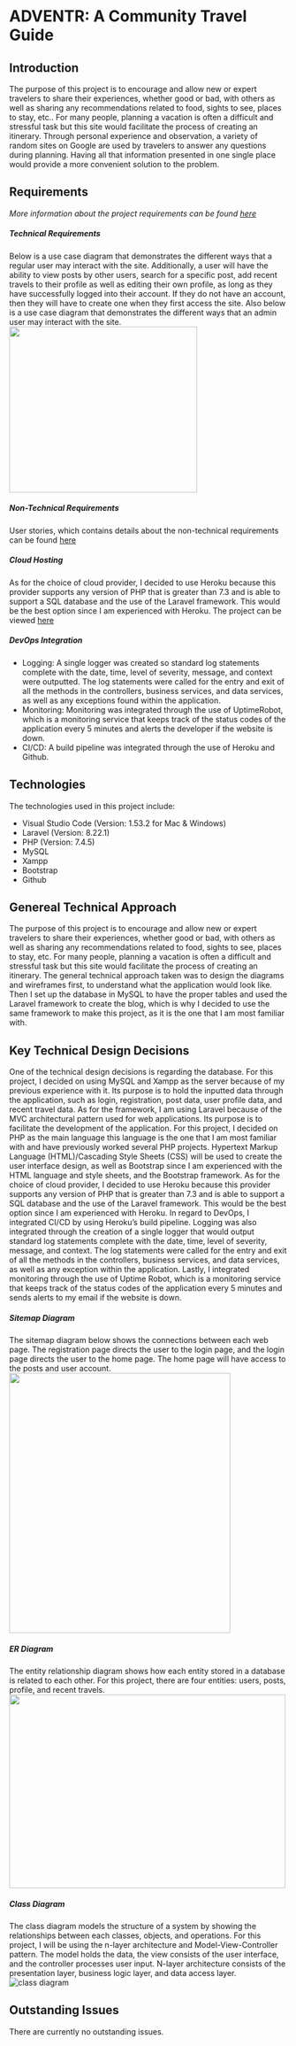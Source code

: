 # ADVENTR: A Community Travel Guide


## Introduction
The purpose of this project is to encourage and allow new or expert travelers to share their experiences, whether good or bad, with others as well as sharing any recommendations related to food, sights to see, places to stay, etc.. For many people, planning a vacation is often a difficult and stressful task but this site would facilitate the process of creating an itinerary. Through personal experience and observation, a variety of random sites on Google are used by travelers to answer any questions during planning. Having all that information presented in one single place would provide a more convenient solution to the problem. 

## Requirements
*More information about the project requirements can be found [here](https://github.com/EmilyQue/SeniorCapstone/blob/main/documents/Milestone%206%20Test%20Cases.xls)*

##### Technical Requirements
Below is a use case diagram that demonstrates the different ways that a regular user may interact with the site. Additionally, a user will have the ability to view posts by other users, search for a specific post, add recent travels to their profile as well as editing their own profile, as long as they have successfully logged into their account. If they do not have an account, then they will have to create one when they first access the site. Also below is a use case diagram that demonstrates the different ways that an admin user may interact with the site.
<img src="https://github.com/EmilyQue/SeniorCapstone/blob/main/documents/diagrams/capstone%20use%20case.png" width="340" height="300">

##### Non-Technical Requirements
User stories, which contains details about the non-technical requirements can be found [here](https://github.com/EmilyQue/SeniorCapstone/blob/main/documents/User%20Stories_Revised.xls)

##### Cloud Hosting
As for the choice of cloud provider, I decided to use Heroku because this provider supports any version of PHP that is greater than 7.3 and is able to support a SQL database and the use of the Laravel framework. This would be the best option since I am experienced with Heroku. The project can be viewed [here](http://adventr-blog.herokuapp.com/home)

##### DevOps Integration
* Logging: A single logger was created so standard log statements complete with the date, time, level of severity, message, and context were outputted. The log statements were called for the entry and exit of all the methods in the controllers, business services, and data services, as well as any exceptions found within the application.
* Monitoring: Monitoring was integrated through the use of UptimeRobot, which is a monitoring service that keeps track of the status codes of the application every 5 minutes and alerts the developer if the website is down.
* CI/CD: A build pipeline was integrated through the use of Heroku and Github. 

## Technologies
The technologies used in this project include:
* Visual Studio Code (Version: 1.53.2 for Mac & Windows) 
* Laravel (Version: 8.22.1) 
* PHP (Version: 7.4.5) 
* MySQL
* Xampp
* Bootstrap
* Github

## Genereal Technical Approach
The purpose of this project is to encourage and allow new or expert travelers to share their experiences, whether good or bad, with others as well as sharing any recommendations related to food, sights to see, places to stay, etc. For many people, planning a vacation is often a difficult and stressful task but this site would facilitate the process of creating an itinerary. The general technical approach taken was to design the diagrams and wireframes first, to understand what the application would look like. Then I set up the database in MySQL to have the proper tables and used the Laravel framework to create the blog, which is why I decided to use the same framework to make this project, as it is the one that I am most familiar with.  

## Key Technical Design Decisions
One of the technical design decisions is regarding the database. For this project, I decided on using MySQL and Xampp as the server because of my previous experience with it. Its purpose is to hold the inputted data through the application, such as login, registration, post data, user profile data, and recent travel data. As for the framework, I am using Laravel because of the MVC architectural pattern used for web applications. Its purpose is to facilitate the development of the application. For this project, I decided on PHP as the main language this language is the one that I am most familiar with and have previously worked several PHP projects. Hypertext Markup Language (HTML)/Cascading Style Sheets (CSS) will be used to create the user interface design, as well as Bootstrap since I am experienced with the HTML language and style sheets, and the Bootstrap framework. As for the choice of cloud provider, I decided to use Heroku because this provider supports any version of PHP that is greater than 7.3 and is able to support a SQL database and the use of the Laravel framework. This would be the best option since I am experienced with Heroku. In regard to DevOps, I integrated CI/CD by using Heroku’s build pipeline. Logging was also integrated through the creation of a single logger that would output standard log statements complete with the date, time, level of severity, message, and context. The log statements were called for the entry and exit of all the methods in the controllers, business services, and data services, as well as any exception within the application. Lastly, I integrated monitoring through the use of Uptime Robot, which is a monitoring service that keeps track of the status codes of the application every 5 minutes and sends alerts to my email if the website is down.

##### Sitemap Diagram
The sitemap diagram below shows the connections between each web page. The registration page directs the user to the login page, and the login page directs the user to the home page. The home page will have access to the posts and user account. 
<img src="https://github.com/EmilyQue/SeniorCapstone/blob/main/documents/diagrams/capstone%20sitemap.png" width="400" height="470">

##### ER Diagram
The entity relationship diagram shows how each entity stored in a database is related to each other. For this project, there are four entities: users, posts, profile, and recent travels. <br/>
<img src="https://github.com/EmilyQue/SeniorCapstone/blob/main/documents/diagrams/capstone%20er%20diagram.png" width="500" height="350">

##### Class Diagram
The class diagram models the structure of a system by showing the relationships between each classes, objects, and operations. For this project, I will be using the n-layer architecture and Model-View-Controller pattern. The model holds the data, the view consists of the user interface, and the controller processes user input. N-layer architecture consists of the presentation layer, business logic layer, and data access layer.
![class diagram](https://github.com/EmilyQue/SeniorCapstone/blob/main/documents/diagrams/capstone%20classdiagram.png)

## Outstanding Issues
There are currently no outstanding issues.
